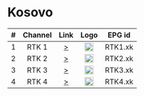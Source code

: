<h1>Kosovo</h1>

| #   | Channel        | Link  | Logo | EPG id |
|:---:|:--------------:|:-----:|:----:|:------:|
| 1   | RTK 1 | [>](https://ub1doy938d.gjirafa.net/live/Gfsqdsr7FewrYClU3ACEGZvCHktt2wse/zykxzq.m3u8) | <img height="20" src="https://i.imgur.com/KTcWcO6.png"/> | RTK1.xk |
| 2   | RTK 2 | [>](https://ub1doy938d.gjirafa.net/live/Gfsqdsr7FewrYClU3ACEGZvCHktt2wse/zykxz0.m3u8) | <img height="20" src="https://i.imgur.com/g6k6xyO.png"/> | RTK2.xk |
| 3   | RTK 3 | [>](https://ub1doy938d.gjirafa.net/live/Gfsqdsr7FewrYClU3ACEGZvCHktt2wse/zykxzk.m3u8) | <img height="20" src="https://i.imgur.com/Ut9VcT3.png"/> | RTK3.xk |
| 4   | RTK 4 | [>](https://ub1doy938d.gjirafa.net/live/Gfsqdsr7FewrYClU3ACEGZvCHktt2wse/zykxgt.m3u8) | <img height="20" src="https://i.imgur.com/Urm4XDR.png"/> | RTK4.xk |
